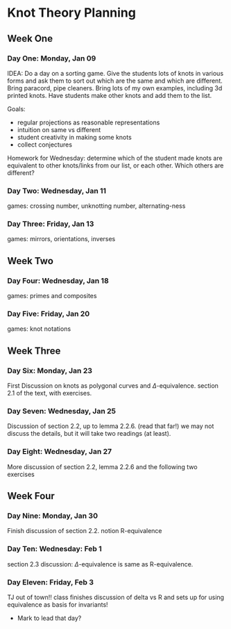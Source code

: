# Knot Theory Planning

## Week One

### Day One: Monday, Jan 09

IDEA: Do a day on a sorting game. Give the students lots of knots in various forms
and ask them to sort out which are the same and which are different. Bring
paracord, pipe cleaners. Bring lots of my own examples, including 3d printed knots.
Have students make other knots and add them to the list.

Goals:

  - regular projections as reasonable representations
  - intuition on same vs different
  - student creativity in making some knots
  - collect conjectures

Homework for Wednesday: determine which of the student made knots are equivalent
to other knots/links from our list, or each other. Which others are different?

### Day Two: Wednesday, Jan 11

games: crossing number, unknotting number, alternating-ness

### Day Three: Friday, Jan 13

games: mirrors, orientations, inverses

## Week Two

### Day Four: Wednesday, Jan 18

games: primes and composites

### Day Five: Friday, Jan 20

games: knot notations

## Week Three

### Day Six: Monday, Jan 23

First Discussion on knots as polygonal curves and $\Delta$-equivalence.
section 2.1 of the text, with exercises.

### Day Seven: Wednesday, Jan 25

Discussion of section 2.2, up to lemma 2.2.6. (read that far!) we may not
discuss the details, but it will take two readings (at least).

### Day Eight: Wednesday, Jan 27

More discussion of section 2.2, lemma 2.2.6 and the following two exercises

## Week Four

### Day Nine: Monday, Jan 30

Finish discussion of section 2.2. notion R-equivalence

### Day Ten: Wednesday: Feb 1

section 2.3 discussion: $\Delta$-equivalence is same as R-equivalence.

### Day Eleven: Friday, Feb 3

TJ out of town!! class finishes discussion of delta vs R and sets up for using
equivalence as basis for invariants!

- Mark to lead that day?
